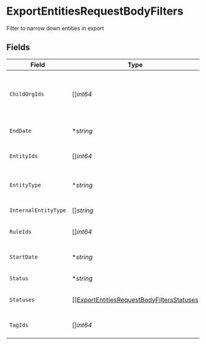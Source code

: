 # ExportEntitiesRequestBodyFilters

Filter to narrow down entities in export


## Fields

| Field                                                                                                             | Type                                                                                                              | Required                                                                                                          | Description                                                                                                       | Example                                                                                                           |
| ----------------------------------------------------------------------------------------------------------------- | ----------------------------------------------------------------------------------------------------------------- | ----------------------------------------------------------------------------------------------------------------- | ----------------------------------------------------------------------------------------------------------------- | ----------------------------------------------------------------------------------------------------------------- |
| `ChildOrgIds`                                                                                                     | []*int64*                                                                                                         | :heavy_minus_sign:                                                                                                | Entities that belong to this Child Org (Numerical ID).                                                            |                                                                                                                   |
| `EndDate`                                                                                                         | **string*                                                                                                         | :heavy_minus_sign:                                                                                                | Entity creation date end.                                                                                         | 2021-11-05 04:13:46                                                                                               |
| `EntityIds`                                                                                                       | []*int64*                                                                                                         | :heavy_minus_sign:                                                                                                | Numerical IDs of the entities.                                                                                    |                                                                                                                   |
| `EntityType`                                                                                                      | **string*                                                                                                         | :heavy_minus_sign:                                                                                                | Describes a user such as `employee` or `business`                                                                 | user                                                                                                              |
| `InternalEntityType`                                                                                              | []*string*                                                                                                        | :heavy_minus_sign:                                                                                                | Type of entity.                                                                                                   |                                                                                                                   |
| `RuleIds`                                                                                                         | []*int64*                                                                                                         | :heavy_minus_sign:                                                                                                | Numerical IDs of the rules.                                                                                       |                                                                                                                   |
| `StartDate`                                                                                                       | **string*                                                                                                         | :heavy_minus_sign:                                                                                                | Entity creation date start.                                                                                       | 2019-11-05 04:13:46                                                                                               |
| `Status`                                                                                                          | **string*                                                                                                         | :heavy_minus_sign:                                                                                                | Status of the entities.                                                                                           | active                                                                                                            |
| `Statuses`                                                                                                        | [][ExportEntitiesRequestBodyFiltersStatuses](../../models/operations/exportentitiesrequestbodyfiltersstatuses.md) | :heavy_minus_sign:                                                                                                | Statuses for the entities.                                                                                        |                                                                                                                   |
| `TagIds`                                                                                                          | []*int64*                                                                                                         | :heavy_minus_sign:                                                                                                | Numerical IDs of the tags.                                                                                        |                                                                                                                   |
